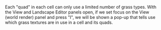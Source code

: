 

Each "quad" in each cell can only use a limited number of grass types. With the View and Landscape Editor panels open,
if we set focus on the View (world render) panel and press "I",
we will be shown a pop-up that tells use which grass textures are in use in a cell and its quads.
